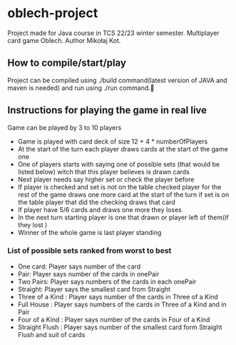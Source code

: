 # oblech-project

Project made for Java course in TCS 22/23 winter semester. Multiplayer card game Oblech. 
Author Mikołaj Kot.

## How to compile/start/play
Project can be compiled using ./build command(latest version of JAVA and maven is needed) and run using ./run command.
## Instructions for playing the game in real live
Game can be played by 3 to 10 players
- Game is played with card deck of size 12 + 4 * numberOfPlayers
- At the start of the turn each player draws cards at the start of the game one
- One of players starts with saying one of possible sets (that would be listed below) witch that this player believes is drawn cards
- Next player needs say higher set or check the player before
- If player is checked and set is not on the table checked player for the rest of the game draws one more card at the start of the turn if set is on the table player that did the checking draws that card
- If player have 5/6 cards and draws one more they loses
- In the next turn starting player is one that drawn or player left of them(if they lost )
- Winner of the whole game is last player standing

### List of possible sets ranked from worst to best
- One card: Player says number of the card
- Pair: Player says number of the cards in onePair
- Two Pairs: Player says numbers of the cards in each onePair
- Straight: Player says the smallest card from Straight
- Three of a Kind : Player says number of the cards in Three of a Kind
- Full House : Player says numbers of the cards in Three of a Kind and in Pair
- Four of a Kind : Player says number of the cards in Four of a Kind
- Straight Flush : Player says number of the smallest card form Straight Flush and suit of cards
